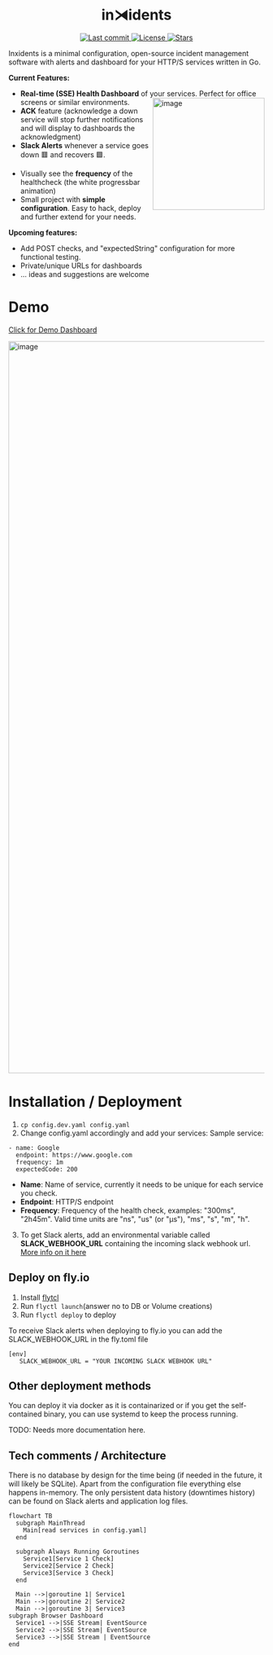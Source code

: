 <h1 align="center"> in⧕idents </h1>
<div align="center"><p>
    <a href="https://github.com/piqoni/inxidents/pulse">
      <img alt="Last commit" src="https://img.shields.io/github/last-commit/piqoni/inxidents?style=for-the-badge&logo=starship&color=8bd5ca&logoColor=D9E0EE&labelColor=302D41"/>
    </a>
    <a href="https://github.com/piqoni/inxidents/blob/main/LICENSE">
      <img alt="License" src="https://img.shields.io/github/license/piqoni/inxidents?style=for-the-badge&logo=starship&color=ee999f&logoColor=D9E0EE&labelColor=302D41" />
    </a>
    <a href="https://github.com/piqoni/inxidents/stargazers">
      <img alt="Stars" src="https://img.shields.io/github/stars/piqoni/inxidents?style=for-the-badge&logo=starship&color=c69ff5&logoColor=D9E0EE&labelColor=302D41" />
    </a>
</div>
Inxidents is a minimal configuration, open-source incident management software with alerts and dashboard for your HTTP/S services written in Go.

**Current Features:**
- **Real-time (SSE) Health Dashboard** of your services. Perfect for office screens or similar environments. <img width="220" alt="image" align="right" src="https://github.com/piqoni/inxidents/assets/3144671/f1989610-c895-4646-9d2f-18fe601aff90">
- **ACK** feature (acknowledge a down service will stop further notifications and will display to dashboards the acknowledgment)
- **Slack Alerts** whenever a service goes down 🟥 and recovers 🟩.
<!-- <img width="449" alt="image" align="right" src="https://github.com/piqoni/inxidents/assets/3144671/1d015cca-4ac3-4b45-9380-d8b3cd1cadea"> -->
- Visually see the **frequency** of the healthcheck (the white progressbar animation)
- Small project with **simple configuration**. Easy to hack, deploy and further extend for your needs.

**Upcoming features:**
- Add POST checks, and "expectedString" configuration for more functional testing.
- Private/unique URLs for dashboards
- ... ideas and suggestions are welcome

# Demo
[Click for Demo Dashboard](https://incidents.fly.dev/)

<img width="1438" alt="image" src="https://github.com/piqoni/inxidents/assets/3144671/72727fc1-f9b7-49e8-93f9-ad6039491825">


# Installation / Deployment
1. ```cp config.dev.yaml config.yaml```
2. Change config.yaml accordingly and add your services:
Sample service: 
```
- name: Google
  endpoint: https://www.google.com
  frequency: 1m
  expectedCode: 200
```
- **Name**: Name of service, currently it needs to be unique for each service you check. 
- **Endpoint**: HTTP/S endpoint
- **Frequency**:  Frequency of the health check, examples: "300ms", "2h45m". Valid time units are "ns", "us" (or "µs"), "ms", "s", "m", "h".
3. To get Slack alerts, add an environmental variable called **SLACK_WEBHOOK_URL** containing the incoming slack webhook url. [More info on it here](https://api.slack.com/messaging/webhooks)

## Deploy on fly.io
1. Install [flytcl](https://fly.io/docs/hands-on/install-flyctl/)
2. Run ```flyctl launch```(answer no to DB or Volume creations)
3. Run ```flyctl deploy``` to deploy

To receive Slack alerts when deploying to fly.io you can add the SLACK_WEBHOOK_URL in the fly.toml file
```
[env]
   SLACK_WEBHOOK_URL = "YOUR INCOMING SLACK WEBHOOK URL"
```

## Other deployment methods
You can deploy it via docker as it is containarized or if you get the self-contained binary, you can use systemd to keep the process running.

TODO: Needs more documentation here.


## Tech comments / Architecture
There is no database by design for the time being (if needed in the future, it will likely be SQLite). Apart from the configuration file everything else happens in-memory. The only persistent data history (downtimes history) can be found on Slack alerts and application log files. 
```mermaid
flowchart TB
  subgraph MainThread
    Main[read services in config.yaml]
  end

  subgraph Always Running Goroutines
    Service1[Service 1 Check]
    Service2[Service 2 Check]
    Service3[Service 3 Check]
  end

  Main -->|goroutine 1| Service1
  Main -->|goroutine 2| Service2
  Main -->|goroutine 3| Service3
subgraph Browser Dashboard
  Service1 -->|SSE Stream| EventSource
  Service2 -->|SSE Stream| EventSource
  Service3 -->|SSE Stream | EventSource
end
```


